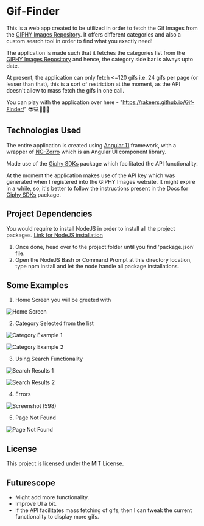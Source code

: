 # Gif-Finder
This is a web app created to be utilized in order to fetch the Gif Images from the [GIPHY Images Repository](https://giphy.com/). 
It offers different categories and also a custom search tool in order to find what you exactly need! 

The application is made such that it fetches the categories list from the [GIPHY Images Repository](https://giphy.com/) and hence, 
the category side bar is always upto date.

At present, the application can only fetch <=120 gifs i.e. 24 gifs per page (or lesser than that), this is a sort of restriction at the moment, 
as the API doesn't allow to mass fetch the gifs in one call.

You can play with the application over here - "https://rakeers.github.io/Gif-Finder/" 😎💻👨🏻‍💻

## Technologies Used
The entire application is created using [Angular 11](https://angular.io/) framework, 
with a wrapper of [NG-Zorro](https://ng.ant.design/docs/introduce/en) which is an Angular UI component library.

Made use of the [Giphy SDKs](https://github.com/Giphy/giphy-js) package which facilitated the API functionality.

At the moment the application makes use of the API key which was generated when I registered into the GIPHY Images website.
It might expire in a while, so, it's better to follow the instructions present in the Docs for [Giphy SDKs](https://github.com/Giphy/giphy-js) package. 

## Project Dependencies
You would require to install NodeJS in order to install all the project packages.
[Link for NodeJS installation](https://nodejs.org/en/)

1) Once done, head over to the project folder until you find 'package.json' file.
2) Open the NodeJS Bash or Command Prompt at this directory location, type npm install and let the node handle all package installations.

## Some Examples 

1. Home Screen you will be greeted with

![Home Screen](https://user-images.githubusercontent.com/22376097/120898826-53c17900-c64a-11eb-92b5-2475cfccb6a5.png)

2. Category Selected from the list 

![Category Example 1](https://user-images.githubusercontent.com/22376097/120899003-1dd0c480-c64b-11eb-930e-12a1bbd92882.png)

![Category Example 2](https://user-images.githubusercontent.com/22376097/120899035-4bb60900-c64b-11eb-9e0b-8bc46356dfdc.png)

3. Using Search Functionality

![Search Results 1](https://user-images.githubusercontent.com/22376097/120899057-7011e580-c64b-11eb-9cf9-d21754ff8a8a.png)

![Search Results 2](https://user-images.githubusercontent.com/22376097/120899088-92a3fe80-c64b-11eb-939f-fcaf81590e4b.png)

4. Errors

![Screenshot (598)](https://user-images.githubusercontent.com/22376097/120899115-b23b2700-c64b-11eb-95d7-6e82e8c2c39a.png)

5. Page Not Found

![Page Not Found](https://user-images.githubusercontent.com/22376097/120898919-bb77c400-c64a-11eb-8436-57bf7ca15991.png)

## License

This project is licensed under the MIT License.

## Futurescope

* Might add more functionality. 
* Improve UI a bit. 
* If the API facilitates mass fetching of gifs, then I can tweak the current functionality to display more gifs.


